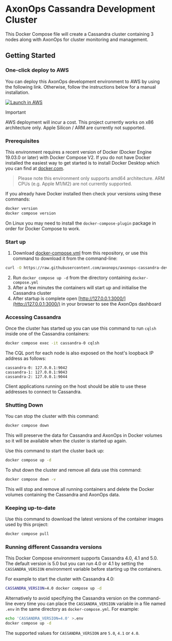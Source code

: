 # AxonOps Cassandra Development Cluster

This Docker Compose file will create a Cassandra cluster containing 3 nodes along with AxonOps for
cluster monitoring and management.

## Getting Started

### One-click deploy to AWS

You can deploy this AxonOps development environment to AWS by using the following link. Otherwise, follow the
instructions below for a manual installation.

[![Launch in AWS](https://s3.amazonaws.com/cloudformation-examples/cloudformation-launch-stack.png 'Launch in AWS')](https://eu-central-1.console.aws.amazon.com/cloudformation/home?region=us-east-1#/stacks/create/review?templateURL=https://axonops-cassandra-dev-cluster-cloudformation.s3.amazonaws.com/axonops.yaml)

> [!IMPORTANT]  
> AWS deployment will incur a cost.
> This project currently works on x86 architecture only. Apple Silicon / ARM are currently not supported.

### Prerequisites

This environment requires a recent version of Docker (Docker Engine 19.03.0 or later) with Docker Compose V2.
If you do not have Docker installed the easiest way to get started is to install Docker Desktop which you can
find at [docker.com](https://docker.com/).

> Please note this environment only supports amd64 architecture. ARM CPUs (e.g. Apple M1/M2) are not currently supported.

If you already have Docker installed then check your versions using these commands:
```bash
docker version
docker compose version
```
On Linux you may need to install the `docker-compose-plugin` package in order for Docker Compose to work.

### Start up
1. Download [docker-compose.yml](https://raw.githubusercontent.com/axonops/axonops-cassandra-dev-cluster/main/docker-compose.yml) from this repository, or use this command to download it from the command-line:
```bash
curl -O https://raw.githubusercontent.com/axonops/axonops-cassandra-dev-cluster/main/docker-compose.yml
```
2. Run `docker compose up -d` from the directory containing `docker-compose.yml`
3. After a few minutes the containers will start up and initialise the Cassandra cluster
4. After startup is complete open [http://127.0.0.1:3000/](http://127.0.0.1:3000/) in your browser to see the AxonOps dashboard

### Accessing Cassandra

Once the cluster has started up you can use this command to run `cqlsh` inside one of the Cassandra containers:
```bash
docker compose exec -it cassandra-0 cqlsh
```

The CQL port for each node is also exposed on the host's loopback IP address as follows:
```
cassandra-0: 127.0.0.1:9042
cassandra-1: 127.0.0.1:9043
cassandra-2: 127.0.0.1:9044
```
Client applications running on the host should be able to use these addresses to connect to Cassandra.

### Shutting Down

You can stop the cluster with this command:
```bash
docker compose down
```
This will preserve the data for Cassandra and AxonOps in Docker volumes so it will be available when the
cluster is started up again.

Use this command to start the cluster back up:
```bash
docker compose up -d
```

To shut down the cluster and remove all data use this command:
```bash
docker compose down -v
```
This will stop and remove all running containers and delete the Docker volumes containing the Cassandra and AxonOps data.

### Keeping up-to-date

Use this command to download the latest versions of the container images used by this project:
```bash
docker compose pull
```

### Running different Cassandra versions

This Docker Compose environment supports Cassandra 4.0, 4.1 and 5.0. The default version is 5.0 but
you can run 4.0 or 4.1 by setting the `CASSANDRA_VERSION` environment variable before starting up the containers.

For example to start the cluster with Cassandra 4.0:
```bash
CASSANDRA_VERSION=4.0 docker compose up -d
```
Alternatively to avoid specifying the Cassandra version on the command-line every time you can place the
`CASSANDRA_VERSION` variable in a file named `.env` in the same directory as `docker-compose.yml`. For example:
```bash
echo 'CASSANDRA_VERSION=4.0' >.env
docker compose up -d
```

The supported values for `CASSANDRA_VERSION` are `5.0`, `4.1` or `4.0`.
